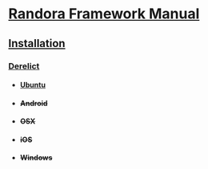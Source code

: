 # [Randora Framework Manual](/README.md)

## [Installation](/manual/installation/README.md)

### [Derelict](/manual/installation/derelict/README.md)

* #### [Ubuntu](/manual/installation/derelict/ubuntu/README.md)

* #### ~~Android~~

* #### ~~OSX~~

* #### ~~iOS~~

* #### ~~Windows~~
